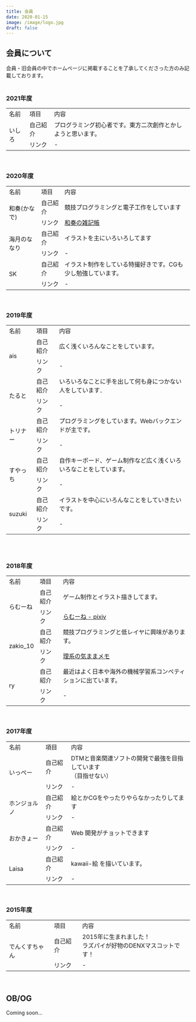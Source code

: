 ```yaml
---
title: 会員
date: 2020-01-15
image: /image/logo.jpg
draft: false
---
```

## 会員について

会員・旧会員の中でホームページに掲載することを了承してくださった方のみ記載しております。\
<br>

### 2021年度

<table class="table">
	<tr>
		<td class="namae">名前</td>
		<td class="koumoku">項目</td>
		<td class="naiyou">内容</td>
	</tr>
	<tr>
		<td class="namae" rowspan="2">いしろ</td>
		<td>自己紹介</td>
		<td class="honbun">プログラミング初心者です。東方二次創作とかしようと思います。</td>
	</tr>
	<tr>
		<td>リンク</td>
		<td class="honbun">-</a></td>
	</tr>	
	
</table><br>

### 2020年度

<table class="table">
	<tr>
		<td class="namae">名前</td>
		<td class="koumoku">項目</td>
		<td class="naiyou">内容</td>
	</tr>
	<tr>
		<td class="namae" rowspan="2">和奏(かなで)</td>
		<td>自己紹介</td>
		<td class="honbun">競技プログラミングと電子工作をしています</td>
	</tr>
	<tr>
		<td>リンク</td>
		<td class="honbun"><a href="https://kanade-2001.hatenablog.com/" target="_blank" rel="noopener">和奏の雑記帳</a></td>
	</tr>
	<tr>
		<td class="namae" rowspan="2">海月のななり</td>
		<td>自己紹介</td>
		<td class="honbun">イラストを主にいろいろしてます</td>
	</tr>
	<tr>
		<td>リンク</td>
		<td class="honbun">-</a></td>
	</tr>
	<tr>
		<td class="namae" rowspan="2">SK</td>
		<td>自己紹介</td>
		<td class="honbun">イラスト制作をしている特撮好きです。CGも少し勉強しています。</td>
	</tr>
	<tr>
		<td>リンク</td>
		<td class="honbun">-</a></td>
	</tr>
	
</table><br>

### 2019年度

<table class="table">
	<tr>
		<td class="namae">名前</td>
		<td class="koumoku">項目</td>
		<td class="naiyou">内容</td>
	</tr>
	<tr>
		<td class="namae" rowspan="2">ais</td>
		<td>自己紹介</td>
		<td class="honbun">広く浅くいろんなことをしています。</td>
	</tr>
	<tr>
		<td>リンク</td>
		<td>-</td>
	</tr>
	<tr>
		<td class="namae" rowspan="2">たると</td>
		<td>自己紹介</td>
		<td class="honbun">いろいろなことに手を出して何も身につかない人をしています．</td>
	</tr>
	<tr>
		<td>リンク</td>
		<td>-</td>
	</tr>
	<tr>
		<td class="namae" rowspan="2">トリナー</td>
		<td>自己紹介</td>
		<td class="honbun">プログラミングをしています。Webバックエンドが主です。</td>
	</tr>
	<tr>
		<td>リンク</td>
		<td>-</td>
	</tr>
	<tr>
		<td class="namae" rowspan="2">すやっち</td>
		<td>自己紹介</td>
		<td class="honbun">自作キーボード、ゲーム制作など広く浅くいろいろなことをしています。</td>
	</tr>
	<tr>
		<td>リンク</td>
		<td>-</td>
	</tr>
	<tr>
		<td class="namae" rowspan="2">suzuki</td>
		<td>自己紹介</td>
		<td class="honbun">イラストを中心にいろんなことをしていきたいです。</td>
	</tr>
	<tr>
		<td>リンク</td>
		<td>-</td>
	</tr>
</table><br>
<br>

### 2018年度

<table class="table table-condensed">
	<tr>
		<td class="namae">名前</td>
		<td class="koumoku">項目</td>
		<td class="naiyou">内容</td>
	</tr>
	<tr>
		<td class="namae" rowspan="2">らむーね</td>
		<td>自己紹介</td>
		<td class="honbun">ゲーム制作とイラスト描きしてます。</td>
	</tr>
	<tr>
		<td>リンク</td>
		<td class="honbun"><a href="https://www.pixiv.net/users/31489063" target="_blank" rel="noopener">らむーね - pixiv</a></td>
	</tr>
	<tr>
		<td class="namae" rowspan="2">zakio_10</td>
		<td>自己紹介</td>
		<td class="honbun">競技プログラミングと低レイヤに興味があります。</td>
	</tr>
	<tr>
		<td>リンク</td>
		<td><a href="https://zakio-10.hatenablog.com/" target="_blank" rel="noopener">理系の気ままメモ</a></td>
	</tr>
	<tr>
		<td class="namae" rowspan="2">ry</td>
		<td>自己紹介</td>
		<td class="honbun">最近はよく日本や海外の機械学習系コンペティションに出ています。</td>
	</tr>
	<tr>
		<td>リンク</td>
		<td>-</td>
	</tr>
</table><br>

### 2017年度

<table class="table table-condensed">
	<tr>
		<td class="namae">名前</td>
		<td class="koumoku">項目</td>
		<td class="naiyou">内容</td>
	</tr>
	<tr>
		<td class="namae" rowspan="2">いっぺー</td>
		<td>自己紹介</td>
		<td class="honbun">DTMと音楽関連ソフトの開発で最強を目指しています<br>（目指せない）</td>
	</tr>
	<tr>
		<td>リンク</td>
		<td class="honbun">-</td>
	</tr>
	<tr>
		<td class="namae" rowspan="2">ホンジョルノ</td>
		<td>自己紹介</td>
		<td class="honbun">絵とかCGをやったりやらなかったりしてます</td>
	</tr>
	<tr>
		<td>リンク</td>
		<td class="honbun">-</td>
	</tr>
	<tr>
		<td class="namae" rowspan="2">おかきょー</td>
		<td>自己紹介</td>
		<td class="honbun">Web 開発がチョットできます</td>
	</tr>
	<tr>
		<td>リンク</td>
		<td class="honbun">-</td>
	</tr>
	<tr>
		<td class="namae" rowspan="2">Laisa</td>
		<td>自己紹介</td>
		<td class="honbun">kawaii-絵 を描いています。</td>
	</tr>
	<tr>
		<td>リンク</td>
		<td class="honbun">-</td>
	</tr>
</table><br>

### 2015年度

<table class="table table-condensed">
	<tr>
		<td class="namae">名前</td>
		<td class="koumoku">項目</td>
		<td class="naiyou">内容</td>
	</tr>
	<tr>
		<td class="namae" rowspan="2">でんくすちゃん</td>
		<td>自己紹介</td>
		<td class="honbun">2015年に生まれました！<br>ラズパイが好物のDENXマスコットです！</td>
	</tr>
	<tr>
		<td>リンク</td>
		<td>-</td>
	</tr>
</table><br>

## OB/OG

Coming soon...